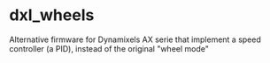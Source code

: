dxl_wheels
==========

Alternative firmware for Dynamixels AX serie that implement a speed controller (a PID), instead of the original "wheel mode"
